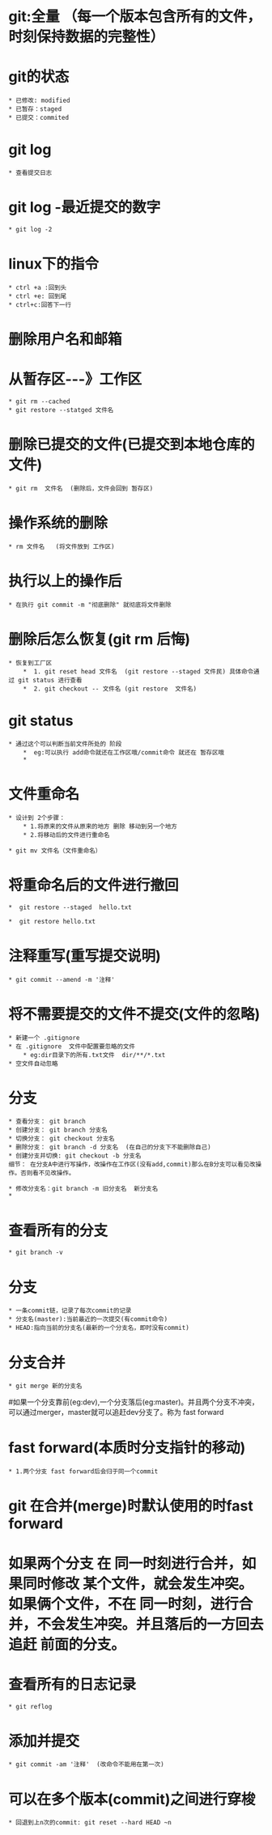 # git:全量 （每一个版本包含所有的文件，时刻保持数据的完整性）
# git的状态
	* 已修改: modified
	* 已暂存：staged
	* 已提交：commited
	
# git log
	* 查看提交日志
	
# git log -最近提交的数字
	* git log -2
	
# linux下的指令
	* ctrl +a :回到头
	* ctrl +e: 回到尾
	* ctrl+c:回答下一行
	
# 删除用户名和邮箱

# 从暂存区---》工作区
	* git rm --cached
	* git restore --statged 文件名
	
# 删除已提交的文件(已提交到本地仓库的文件)
	* git rm  文件名  (删除后，文件会回到 暂存区)

# 操作系统的删除
	* rm 文件名   (将文件放到 工作区)
	
# 执行以上的操作后
	* 在执行 git commit -m "彻底删除" 就彻底将文件删除
	
# 删除后怎么恢复(git rm 后悔)
	* 恢复到工厂区
		*  1. git reset head 文件名  (git restore --staged 文件民) 具体命令通过 git status 进行查看
		*  2. git checkout -- 文件名 (git restore  文件名)
# git status
	* 通过这个可以判断当前文件所处的 阶段
		*  eg:可以执行 add命令就还在工作区哦/commit命令 就还在 暂存区哦
		*  
# 文件重命名
	* 设计到 2个步骤：
		* 1.将原来的文件从原来的地方 删除 移动到另一个地方
		* 2.将移动后的文件进行重命名
		
	* git mv 文件名（文件重命名）

# 将重命名后的文件进行撤回
		
	*  git restore --staged  hello.txt

    *  git restore hello.txt
    
# 注释重写(重写提交说明)
	* git commit --amend -m '注释'
	
# 将不需要提交的文件不提交(文件的忽略)
	* 新建一个 .gitignore
	* 在 .gitignore  文件中配置要忽略的文件
		* eg:dir目录下的所有.txt文件  dir/**/*.txt
	* 空文件自动忽略
	
# 分支
	* 查看分支： git branch
	* 创建分支： git branch 分支名
	* 切换分支： git checkout 分支名
	* 删除分支： git branch -d 分支名  (在自己的分支下不能删除自己)
	* 创建分支并切换: git checkout -b 分支名
	细节： 在分支A中进行写操作，改操作在工作区(没有add,commit)那么在B分支可以看见改操作。否则看不见改操作。

	* 修改分支名：git branch -m 旧分支名  新分支名
	* 
# 查看所有的分支
	* git branch -v
	
# 分支
	* 一条commit链，记录了每次commit的记录
	* 分支名(master):当前最近的一次提交(有commit命令)
	* HEAD:指向当前的分支名(最新的一个分支名，即时没有commit)
	
# 分支合并
	* git merge 新的分支名

#如果一个分支靠前(eg:dev),一个分支落后(eg:master)。并且两个分支不冲突，可以通过merger，master就可以追赶dev分支了。称为 fast forward

# fast forward(本质时分支指针的移动)
	* 1.两个分支 fast forward后会归于同一个commit
	
# git 在合并(merge)时默认使用的时fast forward
	
# 如果两个分支 在 同一时刻进行合并，如果同时修改 某个文件，就会发生冲突。 如果俩个文件，不在  同一时刻，进行合并，不会发生冲突。并且落后的一方回去追赶 前面的分支。


 
# 查看所有的日志记录
	* git reflog
	
# 添加并提交
	* git commit -am '注释'  (改命令不能用在第一次)
	
	
# 可以在多个版本(commit)之间进行穿梭
	* 回退到上n次的commit: git reset --hard HEAD ~n
#


 
	
			
